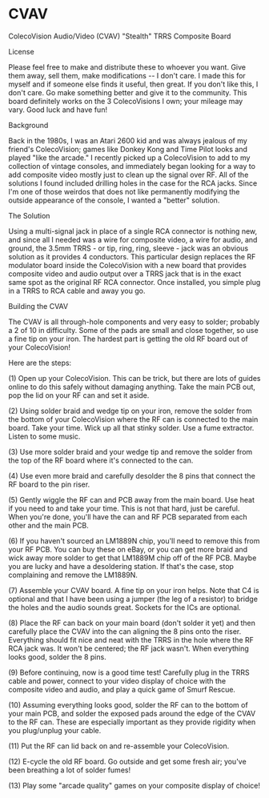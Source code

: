 # CVAV
ColecoVision Audio/Video (CVAV) "Stealth" TRRS Composite Board

License

Please feel free to make and distribute these to whoever you want. Give them away, sell them, make modifications -- I don't care. I made this for myself and if someone else finds it useful, then great. If you don't like this, I don't care. Go make something better and give it to the community. This board definitely works on the 3 ColecoVisions I own; your mileage may vary. Good luck and have fun!

Background

Back in the 1980s, I was an Atari 2600 kid and was always jealous of my friend's ColecoVision; games like Donkey Kong and Time Pilot looks and played "like the arcade." I recently picked up a ColecoVision to add to my collection of vintage consoles, and immediately began looking for a way to add composite video mostly just to clean up the signal over RF. All of the solutions I found included drilling holes in the case for the RCA jacks. Since I'm one of those weirdos that does not like permanently modifying the outside appearance of the console, I wanted a "better" solution. 

The Solution

Using a multi-signal jack in place of a single RCA connector is nothing new, and since all I needed was a wire for composite video, a wire for audio, and ground, the 3.5mm TRRS - or tip, ring, ring, sleeve - jack was an obvious solution as it provides 4 conductors. This particular design replaces the RF modulator board inside the ColecoVision with a new board that provides composite video and audio output over a TRRS jack that is in the exact same spot as the original RF RCA connector. Once installed, you simple plug in a TRRS to RCA cable and away you go.

Building the CVAV

The CVAV is all through-hole components and very easy to solder; probably a 2 of 10 in difficulty. Some of the pads are small and close together, so use a fine tip on your iron. The hardest part is getting the old RF board out of your ColecoVision!

Here are the steps:

(1)	Open up your ColecoVision. This can be trick, but there are lots of guides online to do this safely without damaging anything. Take the main PCB out, pop the lid on your RF can and set it aside.

(2)	Using solder braid and wedge tip on your iron, remove the solder from the bottom of your ColecoVision where the RF can is connected to the main board. Take your time. Wick up all that stinky solder. Use a fume extractor. Listen to some music.

(3)	Use more solder braid and your wedge tip and remove the solder from the top of the RF board where it's connected to the can.

(4)	Use even more braid and carefully desolder the 8 pins that connect the RF board to the pin riser.

(5)	Gently wiggle the RF can and PCB away from the main board. Use heat if you need to and take your time. This is not that hard, just be careful. When you're done, you'll have the can and RF PCB separated from each other and the main PCB. 

(6)	If you haven't sourced an LM1889N chip, you'll need to remove this from your RF PCB. You can buy these on eBay, or you can get more braid and wick away more solder to get that LM1889M chip off of the RF PCB. Maybe you are lucky and have a desoldering station. If that's the case, stop complaining and remove the LM1889N.

(7)	Assemble your CVAV board. A fine tip on your iron helps. Note that C4 is optional and that I have been using a jumper (the leg of a resistor) to bridge the holes and the audio sounds great. Sockets for the ICs are optional.

(8)	Place the RF can back on your main board (don't solder it yet) and then carefully place the CVAV into the can aligning the 8 pins onto the riser. Everything should fit nice and neat with the TRRS in the hole where the RF RCA jack was. It won't be centered; the RF jack wasn't. When everything looks good, solder the 8 pins.

(9)	Before continuing, now is a good time test! Carefully plug in the TRRS cable and power, connect to your video display of choice with the composite video and audio, and play a quick game of Smurf Rescue.

(10) Assuming everything looks good, solder the RF can to the bottom of your main PCB, and solder the exposed pads around the edge of the CVAV to the RF can. These are especially important as they provide rigidity when you plug/unplug your cable.

(11) Put the RF can lid back on and re-assemble your ColecoVision. 

(12) E-cycle the old RF board. Go outside and get some fresh air; you've been breathing a lot of solder fumes!

(13) Play some "arcade quality" games on your composite display of choice!
